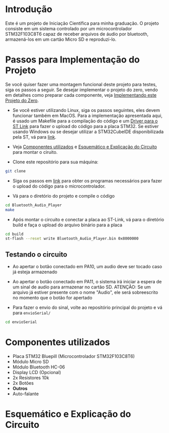 # Introdução 

Este é um projeto de Iniciação Científica para minha graduação. O projeto consiste em um sistema controlado por um microcontrolador STM32F103C8T6 capaz de receber arquivos de áudio por bluetooth, armazená-los em um cartão Micro SD e reproduzí-lo.

# Passos para Implementação do Projeto

Se você quiser fazer uma montagem funcional deste projeto para testes, siga os passos a seguir. Se desejar implementar o projeto do zero, vendo em detalhes como preparar cada componente, veja [Implementando este Projeto do Zero](FROMSCRATCH.md).

- Se você estiver utilizando Linux, siga os passos seguintes, eles devem funcionar também em MacOS. Para a implementação apresentada aqui, é usado um Makefile para a compilação do código e um [Driver para o ST Link]() para fazer o upload do código para a placa STM32. Se estiver usando Windows ou se desejar utilizar a STM32CubeIDE disponibilizada pela ST, vá para [link](). 

- Veja [Componentes utilizados](#componentes-utilizados) e [Esquemático e Explicação do Circuito](#esquemático-e-explicação-do-circuito) para montar o ciruito.

- Clone este repositório para sua máquina:
```bash
git clone
```

- Siga os passos em [link]() para obter os programas necessários para fazer o upload do código para o microcontrolador.

- Vá para o diretório do projeto e compile o código
```bash
cd Bluetooth_Audio_Player
make
```

- Após montar o circuito e conectar a placa ao ST-Link, vá para o diretório build e faça o upload do arquivo binário para a placa
```bash
cd build
st-flash --reset write Bluetooth_Audio_Player.bin 0x8000000
```

## Testando o circuito

- Ao apertar o botão conectado em PA10, um audio deve ser tocado caso já esteja armazenado

- Ao apertar o botão conectado em PA11, o sistema irá iniciar a espera de um sinal de audio para armazenar no cartão SD. ATENÇÃO: Se um arquivo já estiver presente com o nome "Audio", ele será sobreescrito no momento que o botão for apertado

- Para fazer o envio do sinal, volte ao repositório principal do projeto e vá para `envioSerial/`
```bash
cd envioSerial
```

# Componentes utilizados

- Placa STM32 Bluepill (Microcontrolador STM32F103C8T6)
- Módulo Micro SD
- Módulo Bluetooth HC-06
- Display LCD (Opcional)
- 2x Resistores 10k
- 2x Botões
- **Outros**
- Auto-falante

# Esquemático e Explicação do Circuito

